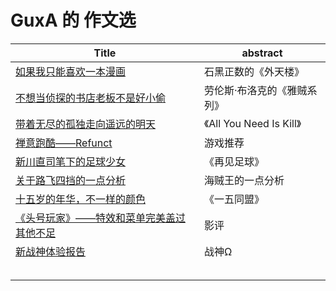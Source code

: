 # GuxA 的 作文选

| Title                                                        | abstract                    |
| ------------------------------------------------------------ | --------------------------- |
| [如果我只能喜欢一本漫画](/html/waitianlou.html)              | 石黑正数的《外天楼》        |
| [不想当侦探的书店老板不是好小偷](/html/yazei.html)           | 劳伦斯·布洛克的《雅贼系列》 |
| [带着无尽的孤独走向遥远的明天](/html/aynik.html)             | 《All You Need Is Kill》    |
| [禅意跑酷——Refunct](/html/refunct.html)                      | 游戏推荐                    |
| [新川直司笔下的足球少女](/html/april0.html)                  | 《再见足球》                |
| [关于路飞四挡的一点分析](/html/luffy.html)                   | 海贼王的一点分析            |
| [十五岁的年华，不一样的颜色](/html/15.html)                  | 《一五同盟》                |
| [《头号玩家》——特效和菜单完美盖过其他不足](./html/playerone.html) | 影评                        |
| [新战神体验报告](/html/godofwar.html)                        | 战神Ω                       |
|                                                              |                             |
|                                                              |                             |
|                                                              |                             |
|                                                              |                             |
|                                                              |                             |

